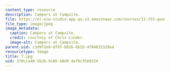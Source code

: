```yaml
---
content_type: resource
description: Campers at Campsite.
file: https://ol-ocw-studio-app-qa.s3.amazonaws.com/courses/12-753-geodynamics-seminar-spring-2006/370cca485b269c8648d94ef0c5568324_7.jpg
file_type: image/jpeg
image_metadata:
  caption: Campers at Campsite.
  credit: courtesy of Chris Linder.
  image-alt: Campers at Campsite.
parent_uid: c3d972e9-df6f-b026-6b2b-4704032328e4
resourcetype: Image
title: 7.jpg
uid: 370cca48-5b26-9c86-48d9-4ef0c5568324
---
```

